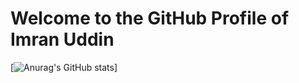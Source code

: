 # Welcome to the GitHub Profile of Imran Uddin

[![Anurag's GitHub stats](https://github-readme-stats.vercel.app/api?username=imran5012&show_icons=true&theme=merko)]

